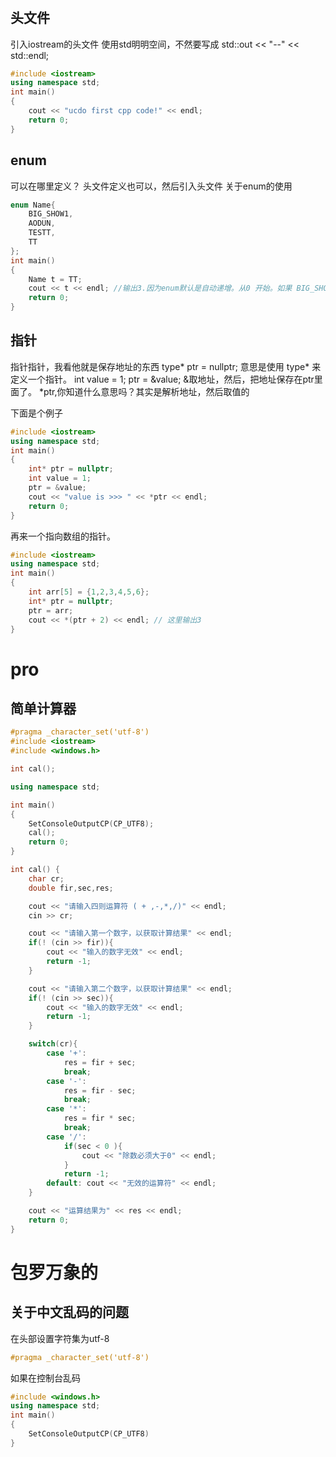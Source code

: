 #

## 头文件
引入iostream的头文件
使用std明明空间，不然要写成 std::out << "--" << std::endl;
```c++
#include <iostream>
using namespace std;
int main()
{
    cout << "ucdo first cpp code!" << endl;
    return 0;
}
```

## enum
可以在哪里定义？
头文件定义也可以，然后引入头文件
关于enum的使用
```c++
enum Name{
    BIG_SHOW1,
    AODUN,
    TESTT,
    TT
};
int main()
{
    Name t = TT;
    cout << t << endl; //输出3.因为enum默认是自动递增。从0 开始。如果 BIG_SHOW=1,则输出4
    return 0;
}
```

## 指针
指针指针，我看他就是保存地址的东西
type* ptr = nullptr;
意思是使用 type* 来定义一个指针。
int value = 1;
ptr = &value;
&取地址，然后，把地址保存在ptr里面了。
*ptr,你知道什么意思吗？其实是解析地址，然后取值的

下面是个例子
```c++
#include <iostream>
using namespace std;
int main()
{
    int* ptr = nullptr;
    int value = 1;
    ptr = &value;
    cout << "value is >>> " << *ptr << endl;
    return 0;
}
```

再来一个指向数组的指针。
```c++
#include <iostream>
using namespace std;
int main()
{
    int arr[5] = {1,2,3,4,5,6};
    int* ptr = nullptr;
    ptr = arr;
    cout << *(ptr + 2) << endl; // 这里输出3
}
```

# pro
## 简单计算器
```c++
#pragma _character_set('utf-8')
#include <iostream>
#include <windows.h>

int cal();

using namespace std;

int main()
{
    SetConsoleOutputCP(CP_UTF8);
    cal();
    return 0;
}

int cal() {
    char cr;
    double fir,sec,res;

    cout << "请输入四则运算符 ( + ,-,*,/)" << endl;
    cin >> cr;

    cout << "请输入第一个数字，以获取计算结果" << endl;
    if(! (cin >> fir)){
        cout << "输入的数字无效" << endl;
        return -1;
    }

    cout << "请输入第二个数字，以获取计算结果" << endl;
    if(! (cin >> sec)){
        cout << "输入的数字无效" << endl;
        return -1;
    }

    switch(cr){
        case '+':
            res = fir + sec;
            break;
        case '-':
            res = fir - sec;
            break;
        case '*':
            res = fir * sec;
            break;
        case '/':
            if(sec < 0 ){
                cout << "除数必须大于0" << endl;
            }
            return -1;
        default: cout << "无效的运算符" << endl;
    }

    cout << "运算结果为" << res << endl;
    return 0;
}

```

# 包罗万象的
## 关于中文乱码的问题
在头部设置字符集为utf-8
```c++
#pragma _character_set('utf-8')
```
如果在控制台乱码

```c++
#include <windows.h>
using namespace std;
int main()
{
    SetConsoleOutputCP(CP_UTF8)
}
```